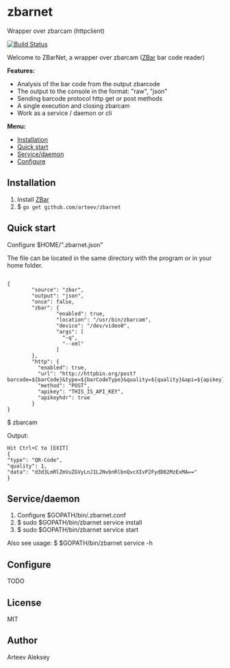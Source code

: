 ﻿# zbarnet
Wrapper over zbarcam (httpclient)


[![Build Status](https://travis-ci.org/arteev/zbarnet.svg)](https://travis-ci.org/arteev/zbarnet)

Welcome to ZBarNet, a wrapper over zbarcam ([ZBar](http://zbar.sourceforge.net/) bar code reader)

**Features:**

- Analysis of the bar code from the output zbarcode
- The output to the console in the format: "raw", "json"
- Sending barcode protocol http get or post methods
- A single execution and closing zbarcam
- Work as a service / daemon or cli

**Menu:**

- [Installation](#installation)
- [Quick start](#quick-start)
- [Service/daemon](#servicedaemon)
- [Configure](#configure)

Installation
------------

1. Install [ZBar](http://zbar.sourceforge.net)
2. $ `go get github.com/arteev/zbarnet`

Quick start
-----------

Configure $HOME/".zbarnet.json"

The file can be located in the same directory with the program or in your home folder.

```

{
        "source": "zbar",
        "output": "json",
        "once": false,
        "zbar": {
                "enabled": true,
                "location": "/usr/bin/zbarcam",         
                "device": "/dev/video0",
                "args": [
                  "-q",
                  "--xml"
                ]
        },
        "http": {
          "enabled": true,
          "url": "http://httpbin.org/post?barcode=${barCode}&type=${barCodeType}&quality=${quality}&api=${apikey}",
          "method": "POST",
          "apikey": "THIS_IS_API_KEY",
          "apikeyhdr": true
        }
}

```

$ zbarcam

Output:
```
Hit Ctrl+C to [EXIT]
{
"type": "QR-Code",
"quality": 1,
"data": "d3d3LmRlZmVuZGVyLnJ1L2NvbnRlbnQvcXIvP2FydD02MzExMA=="
}
```

Service/daemon
--------------

1. Configure $GOPATH/bin/.zbarnet.conf
2. $ sudo $GOPATH/bin/zbarnet service install
3. $ sudo $GOPATH/bin/zbarnet service start

Also see usage: $ $GOPATH/bin/zbarnet service -h

Configure
---------

TODO

License
-------

MIT

Author
------

Arteev Aleksey
